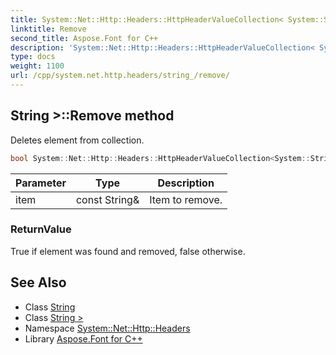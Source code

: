 ```yaml
---
title: System::Net::Http::Headers::HttpHeaderValueCollection< System::String >::Remove method
linktitle: Remove
second_title: Aspose.Font for C++
description: 'System::Net::Http::Headers::HttpHeaderValueCollection< System::String >::Remove method. Deletes element from collection in C++.'
type: docs
weight: 1100
url: /cpp/system.net.http.headers/string_/remove/
---
```

## String >::Remove method


Deletes element from collection.

```cpp
bool System::Net::Http::Headers::HttpHeaderValueCollection<System::String>::Remove(const String &item) override
```


| Parameter | Type | Description |
| --- | --- | --- |
| item | const String\& | Item to remove. |

### ReturnValue

True if element was found and removed, false otherwise.

## See Also

* Class [String](../../../system/string/)
* Class [String >](../)
* Namespace [System::Net::Http::Headers](../../)
* Library [Aspose.Font for C++](../../../)
